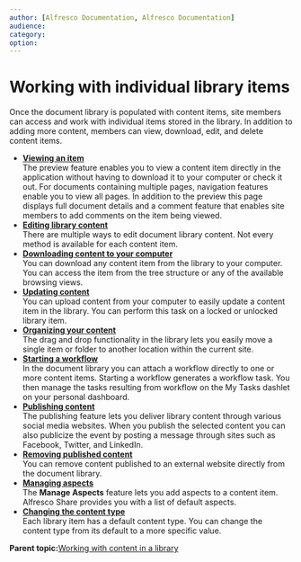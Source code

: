 ```yaml
---
author: [Alfresco Documentation, Alfresco Documentation]
audience: 
category: 
option: 
---
```


# Working with individual library items

Once the document library is populated with content items, site members can access and work with individual items stored in the library. In addition to adding more content, members can view, download, edit, and delete content items.

-   **[Viewing an item](../tasks/library-item-view.md)**  
The preview feature enables you to view a content item directly in the application without having to download it to your computer or check it out. For documents containing multiple pages, navigation features enable you to view all pages. In addition to the preview this page displays full document details and a comment feature that enables site members to add comments on the item being viewed.
-   **[Editing library content](../concepts/library-item-edit-intro.md)**  
There are multiple ways to edit document library content. Not every method is available for each content item.
-   **[Downloading content to your computer](../tasks/library-item-download.md)**  
You can download any content item from the library to your computer. You can access the item from the tree structure or any of the available browsing views.
-   **[Updating content](../tasks/library-item-upload.md)**  
You can upload content from your computer to easily update a content item in the library. You can perform this task on a locked or unlocked library item.
-   **[Organizing your content](../tasks/library-item-move-dragndrop.md)**  
The drag and drop functionality in the library lets you easily move a single item or folder to another location within the current site.
-   **[Starting a workflow](../tasks/library-item-assign-workflow.md)**  
In the document library you can attach a workflow directly to one or more content items. Starting a workflow generates a workflow task. You then manage the tasks resulting from workflow on the My Tasks dashlet on your personal dashboard.
-   **[Publishing content](../tasks/library-item-publish.md)**  
The publishing feature lets you deliver library content through various social media websites. When you publish the selected content you can also publicize the event by posting a message through sites such as Facebook, Twitter, and LinkedIn.
-   **[Removing published content](../tasks/library-item-unpublish.md)**  
You can remove content published to an external website directly from the document library.
-   **[Managing aspects](../tasks/library-item-manage-aspects.md)**  
The **Manage Aspects** feature lets you add aspects to a content item. Alfresco Share provides you with a list of default aspects.
-   **[Changing the content type](../tasks/library-item-change-type.md)**  
 Each library item has a default content type. You can change the content type from its default to a more specific value.

**Parent topic:**[Working with content in a library](../concepts/library-intro.md)

